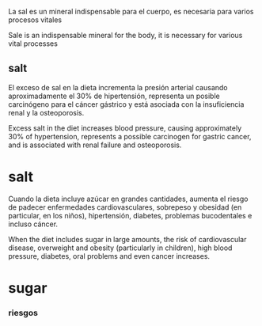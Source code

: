 
La sal es un mineral indispensable para el cuerpo, es necesaria para varios procesos vitales

Sale is an indispensable mineral for the body, it is necessary for various vital processes

## salt ##

El exceso de sal en la dieta incrementa la presión arterial causando aproximadamente el 30% de hipertensión, representa un posible carcinógeno para el cáncer gástrico y está asociada con la insuficiencia renal y la osteoporosis.

Excess salt in the diet increases blood pressure, causing approximately 30% of hypertension, represents a possible carcinogen for gastric cancer, and is associated with renal failure and osteoporosis.
# salt #
Cuando la dieta incluye azúcar en grandes cantidades, aumenta el riesgo de padecer enfermedades cardiovasculares, sobrepeso y obesidad (en particular, en los niños), hipertensión, diabetes, problemas bucodentales e incluso cáncer.

When the diet includes sugar in large amounts, the risk of cardiovascular disease, overweight and obesity (particularly in children), high blood pressure, diabetes, oral problems and even cancer increases.

# sugar #

### riesgos ###



